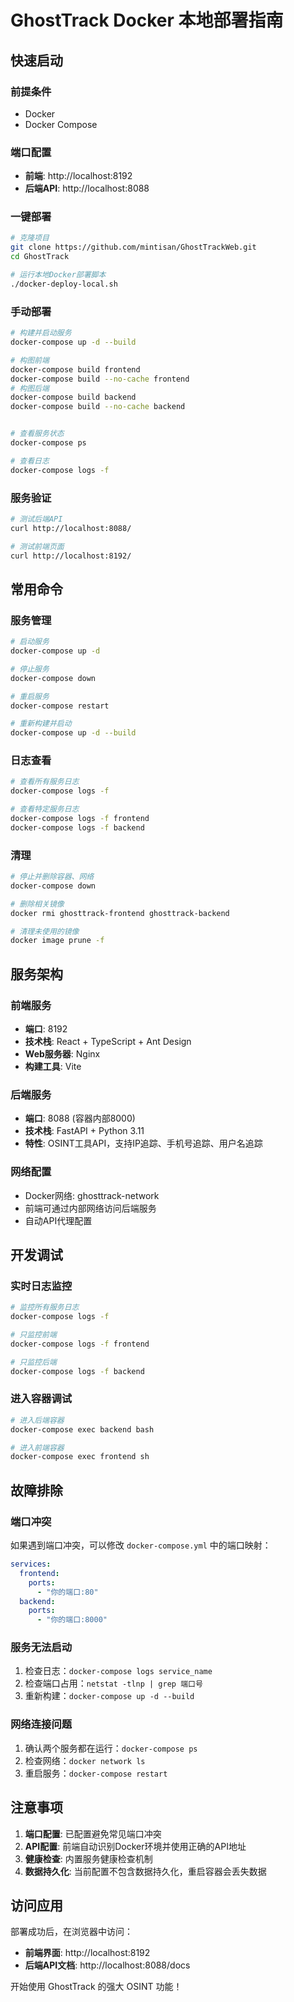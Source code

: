 # GhostTrack Docker 本地部署指南

## 快速启动

### 前提条件
- Docker
- Docker Compose

### 端口配置
- **前端**: http://localhost:8192
- **后端API**: http://localhost:8088

### 一键部署
```bash
# 克隆项目
git clone https://github.com/mintisan/GhostTrackWeb.git
cd GhostTrack

# 运行本地Docker部署脚本
./docker-deploy-local.sh
```

### 手动部署
```bash
# 构建并启动服务
docker-compose up -d --build

# 构图前端
docker-compose build frontend
docker-compose build --no-cache frontend
# 构图后端
docker-compose build backend
docker-compose build --no-cache backend


# 查看服务状态
docker-compose ps

# 查看日志
docker-compose logs -f
```

### 服务验证
```bash
# 测试后端API
curl http://localhost:8088/

# 测试前端页面
curl http://localhost:8192/
```

## 常用命令

### 服务管理
```bash
# 启动服务
docker-compose up -d

# 停止服务
docker-compose down

# 重启服务
docker-compose restart

# 重新构建并启动
docker-compose up -d --build
```

### 日志查看
```bash
# 查看所有服务日志
docker-compose logs -f

# 查看特定服务日志
docker-compose logs -f frontend
docker-compose logs -f backend
```

### 清理
```bash
# 停止并删除容器、网络
docker-compose down

# 删除相关镜像
docker rmi ghosttrack-frontend ghosttrack-backend

# 清理未使用的镜像
docker image prune -f
```

## 服务架构

### 前端服务
- **端口**: 8192
- **技术栈**: React + TypeScript + Ant Design
- **Web服务器**: Nginx
- **构建工具**: Vite

### 后端服务
- **端口**: 8088 (容器内部8000)
- **技术栈**: FastAPI + Python 3.11
- **特性**: OSINT工具API，支持IP追踪、手机号追踪、用户名追踪

### 网络配置
- Docker网络: ghosttrack-network
- 前端可通过内部网络访问后端服务
- 自动API代理配置

## 开发调试

### 实时日志监控
```bash
# 监控所有服务日志
docker-compose logs -f

# 只监控前端
docker-compose logs -f frontend

# 只监控后端
docker-compose logs -f backend
```

### 进入容器调试
```bash
# 进入后端容器
docker-compose exec backend bash

# 进入前端容器
docker-compose exec frontend sh
```

## 故障排除

### 端口冲突
如果遇到端口冲突，可以修改 `docker-compose.yml` 中的端口映射：
```yaml
services:
  frontend:
    ports:
      - "你的端口:80"
  backend:
    ports:
      - "你的端口:8000"
```

### 服务无法启动
1. 检查日志：`docker-compose logs service_name`
2. 检查端口占用：`netstat -tlnp | grep 端口号`
3. 重新构建：`docker-compose up -d --build`

### 网络连接问题
1. 确认两个服务都在运行：`docker-compose ps`
2. 检查网络：`docker network ls`
3. 重启服务：`docker-compose restart`

## 注意事项

1. **端口配置**: 已配置避免常见端口冲突
2. **API配置**: 前端自动识别Docker环境并使用正确的API地址
3. **健康检查**: 内置服务健康检查机制
4. **数据持久化**: 当前配置不包含数据持久化，重启容器会丢失数据

## 访问应用

部署成功后，在浏览器中访问：
- **前端界面**: http://localhost:8192
- **后端API文档**: http://localhost:8088/docs

开始使用 GhostTrack 的强大 OSINT 功能！